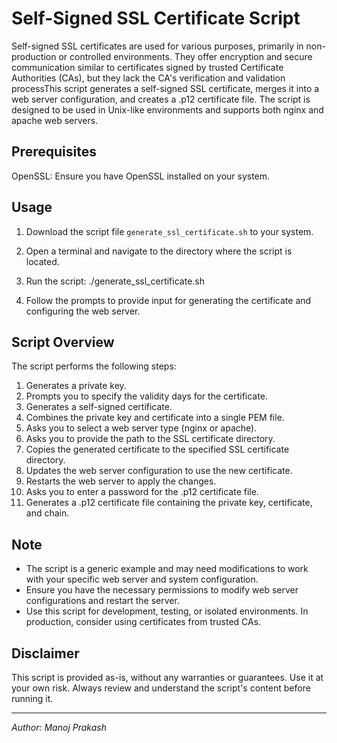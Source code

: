 # Self-Signed SSL Certificate Script

Self-signed SSL certificates are used for various purposes, primarily in non-production or controlled environments. They offer encryption and secure communication similar to certificates signed by trusted Certificate Authorities (CAs), but they lack the CA's verification and validation processThis script generates a self-signed SSL certificate, merges it into a web server configuration, and creates a .p12 certificate file. The script is designed to be used in Unix-like environments and supports both nginx and apache web servers.

## Prerequisites

OpenSSL: Ensure you have OpenSSL installed on your system.

## Usage

1. Download the script file `generate_ssl_certificate.sh` to your system.

2. Open a terminal and navigate to the directory where the script is located.

3. Run the script: ./generate_ssl_certificate.sh

4. Follow the prompts to provide input for generating the certificate and configuring the web server.

## Script Overview

The script performs the following steps:

1. Generates a private key.
2. Prompts you to specify the validity days for the certificate.
3. Generates a self-signed certificate.
4. Combines the private key and certificate into a single PEM file.
5. Asks you to select a web server type (nginx or apache).
6. Asks you to provide the path to the SSL certificate directory.
7. Copies the generated certificate to the specified SSL certificate directory.
8. Updates the web server configuration to use the new certificate.
9. Restarts the web server to apply the changes.
10. Asks you to enter a password for the .p12 certificate file.
11. Generates a .p12 certificate file containing the private key, certificate, and chain.

## Note

- The script is a generic example and may need modifications to work with your specific web server and system configuration.
- Ensure you have the necessary permissions to modify web server configurations and restart the server.
- Use this script for development, testing, or isolated environments. In production, consider using certificates from trusted CAs.

## Disclaimer

This script is provided as-is, without any warranties or guarantees. Use it at your own risk. Always review and understand the script's content before running it.

---

*Author: Manoj Prakash*

